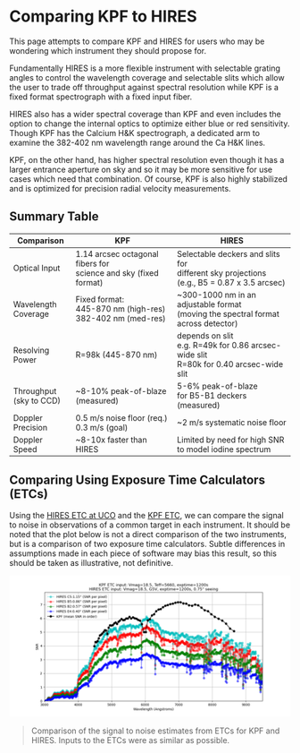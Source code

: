 # Comparing KPF to HIRES

This page attempts to compare KPF and HIRES for users who may be wondering which instrument they should propose for.

Fundamentally HIRES is a more flexible instrument with selectable grating angles to control the wavelength coverage and selectable slits which allow the user to trade off throughput against spectral resolution while KPF is a fixed format spectrograph with a fixed input fiber.

HIRES also has a wider spectral coverage than KPF and even includes the option to change the internal optics to optimize either blue or red sensitivity. Though KPF has the Calcium H&K spectrograph, a dedicated arm to examine the 382-402 nm wavelength range around the Ca H&K lines.

KPF, on the other hand, has higher spectral resolution even though it has a larger entrance aperture on sky and so it may be more sensitive for use cases which need that combination.  Of course, KPF is also highly stabilized and is optimized for precision radial velocity measurements.


## Summary Table

| Comparison | KPF | HIRES |
| ---------- | --- | ----- |
| Optical Input | 1.14 arcsec octagonal fibers for<br>science and sky (fixed format) | Selectable deckers and slits for<br>different sky projections<br>(e.g., B5 = 0.87 x 3.5 arcsec) |
| Wavelength<br>Coverage | Fixed format:<br>445-870 nm (high-res)<br>382-402 nm (med-res) | ~300-1000 nm in an adjustable format<br>(moving the spectral format across detector) |
| Resolving Power | R=98k (445-870 nm) | depends on slit<br>e.g. R=49k for 0.86 arcsec-wide slit<br>R=80k for 0.40 arcsec-wide slit |
| Throughput<br>(sky to CCD) | ~8-10% peak-of-blaze (measured) | 5-6% peak-of-blaze<br>for B5-B1 deckers (measured) |
| Doppler<br>Precision | 0.5 m/s noise floor (req.)<br>0.3 m/s (goal) | ~2 m/s systematic noise floor |
| Doppler Speed | ~8-10x faster than HIRES | Limited by need for high SNR<br>to model iodine spectrum |

## Comparing Using Exposure Time Calculators (ETCs)

Using the [HIRES ETC at UCO](http://etc.ucolick.org/web_s2n/hires) and the [KPF ETC](sensitivity.md), we can compare the signal to noise in observations of a common target in each instrument.  It should be noted that the plot below is not a direct comparison of the two instruments, but is a comparison of two exposure time calculators.  Subtle differences in assumptions made in each piece of software may bias this result, so this should be taken as illustrative, not definitive.

![Comparison of the signal to noise estimates from ETCs for KPF and HIRES.  Inputs to the ETCs were as similar as possible.](figures/KPFvsHIRES.png)
> Comparison of the signal to noise estimates from ETCs for KPF and HIRES.  Inputs to the ETCs were as similar as possible.